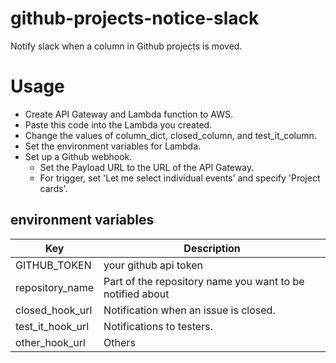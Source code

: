 # github-projects-notice-slack
Notify slack when a column in Github projects is moved.

# Usage
- Create API Gateway and Lambda function to AWS.
- Paste this code into the Lambda you created.
- Change the values of column_dict, closed_column, and test_it_column.
- Set the environment variables for Lambda.
- Set up a Github webhook.
  - Set the Payload URL to the URL of the API Gateway.
  - For trigger, set 'Let me select individual events' and specify 'Project cards'.

## environment variables
| Key | Description |
| ------------- | ------------- |
| GITHUB_TOKEN  | your github api token  |
| repository_name  | Part of the repository name you want to be notified about  |
|closed_hook_url|Notification when an issue is closed.|
|test_it_hook_url|Notifications to testers.|
|other_hook_url|Others|
